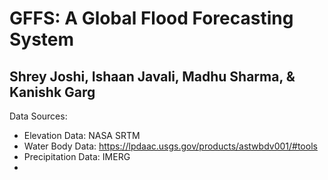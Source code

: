 # GFFS: A Global Flood Forecasting System
## Shrey Joshi, Ishaan Javali, Madhu Sharma, & Kanishk Garg

Data Sources:
- Elevation Data: NASA SRTM
- Water Body Data: https://lpdaac.usgs.gov/products/astwbdv001/#tools
- Precipitation Data: IMERG
- 